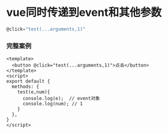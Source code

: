 
# vue同时传递到event和其他参数

```js
@click="test(...arguments,1)"
```


### 完整案例
```
<template>
  <button @click="test(...arguments,1)">点击</button>
</template>
<script>
export default {
  methods: {
    test(e,num){
      console.log(e);  // event对象
      console.log(num); // 1
    }
  },
}
</script>
```